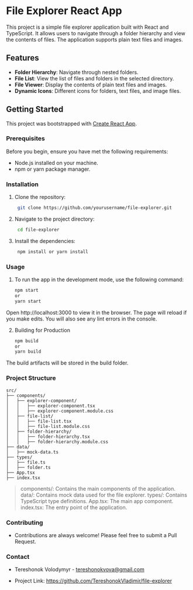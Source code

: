 # File Explorer React App

This project is a simple file explorer application built with React and TypeScript. It allows users to navigate through a folder hierarchy and view the contents of files. The application supports plain text files and images.

## Features

- **Folder Hierarchy**: Navigate through nested folders.
- **File List**: View the list of files and folders in the selected directory.
- **File Viewer**: Display the contents of plain text files and images.
- **Dynamic Icons**: Different icons for folders, text files, and image files.

## Getting Started

This project was bootstrapped with [Create React App](https://github.com/facebook/create-react-app).

### Prerequisites

Before you begin, ensure you have met the following requirements:

- Node.js installed on your machine.
- npm or yarn package manager.

### Installation

1. Clone the repository:
   ```bash
    git clone https://github.com/yourusername/file-explorer.git

2. Navigate to the project directory:
   ```bash
    cd file-explorer

3. Install the dependencies:
   ```bash
    npm install or yarn install


### Usage

1. To run the app in the development mode, use the following command:
    ```bash
    npm start
    or
    yarn start

  Open http://localhost:3000 to view it in the browser. The page will reload if you make edits. You will also see any lint errors in the console.

2. Building for Production
    ```bash
    npm build
    or
    yarn build

  The build artifacts will be stored in the build folder.

### Project Structure 

    src/
    ├── components/
    │   ├── explorer-component/
    │   │   ├── explorer-component.tsx
    │   │   ├── explorer-component.module.css
    │   ├── file-list/
    │   │   ├── file-list.tsx
    │   │   ├── file-list.module.css
    │   ├── folder-hierarchy/
    │   │   ├── folder-hierarchy.tsx
    │   │   ├── folder-hierarchy.module.css
    ├── data/
    │   ├── mock-data.ts
    ├── types/
    │   ├── file.ts
    │   ├── folder.ts
    ├── App.tsx
    ├── index.tsx

> components/: Contains the main components of the application.
> data/: Contains mock data used for the file explorer.
> types/: Contains TypeScript type definitions.
> App.tsx: The main app component.
> index.tsx: The entry point of the application.

### Contributing

- Contributions are always welcome! Please feel free to submit a Pull Request.

### Contact

- Tereshonok Volodymyr - tereshonokvova@gmail.com

- Project Link: https://github.com/TereshonokVladimir/file-explorer
